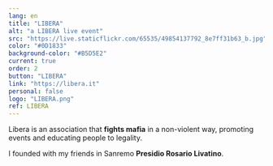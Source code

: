 ```yaml
---
lang: en
title: "LIBERA"
alt: "a LIBERA live event"
src: "https://live.staticflickr.com/65535/49854137792_8e7ff31b63_b.jpg"
color: "#0D1833"
background-color: "#B5D5E2"
current: true
order: 2
button: "LIBERA"
link: "https://libera.it"
personal: false
logo: "LIBERA.png"
ref: LIBERA
---
```

Libera is an association that **fights mafia** in a non-violent way, promoting events and educating people to legality.

I founded with my friends in Sanremo **Presidio Rosario Livatino**.
